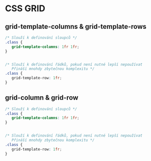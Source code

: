 # CSS GRID


## grid-template-columns & grid-template-rows

```css
/* Slouží k definování sloupců */
.class {
   grid-template-columns: 1fr 1fr;
}


/* Slouží k definování řádků, pokud není nutné lepší nepoužívat
   Přináší mnohdy zbytečnou komplexitu */
.class {
   grid-template-row: 1fr;
}
```

## grid-column & grid-row

```css
/* Slouží k definování sloupců */
.class {
   grid-template-columns: 1fr 1fr;
}


/* Slouží k definování řádků, pokud není nutné lepší nepoužívat
   Přináší mnohdy zbytečnou komplexitu */
.class {
   grid-template-row: 1fr;
}
```
